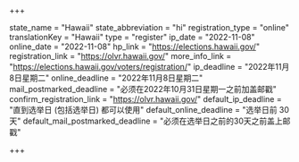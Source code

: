 +++

state_name = "Hawaii"
state_abbreviation = "hi"
registration_type = "online"
translationKey = "Hawaii"
type = "register"
ip_date = "2022-11-08"
online_date = "2022-11-08"
hp_link = "https://elections.hawaii.gov/"
registration_link = "https://olvr.hawaii.gov/"
more_info_link = "https://elections.hawaii.gov/voters/registration/"
ip_deadline = "2022年11月8日星期二"
online_deadline = "2022年11月8日星期二"
mail_postmarked_deadline = "必须在2022年10月31日星期一之前加盖邮戳"
confirm_registration_link = "https://olvr.hawaii.gov/"
default_ip_deadline = "直到选举日 (包括选举日) 都可以使用"
default_online_deadline = "选举日前 30 天"
default_mail_postmarked_deadline = "必须在选举日之前的30天之前盖上邮戳"

+++
